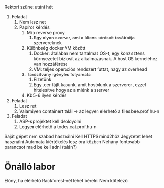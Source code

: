 Rektori szünet utáni hét
1. Feladat
	1. Nem lesz net
	2. Papíros kérdés
		1. Mi a reverse proxy
			1. Egy olyan szerver, ami a kliens kéréseit továbbítja szervereknek
		2. Különbség docker VM között
			1. Docker: átalában nem tartalmaz OS-t, egy konzisztens környezetet biztosít az alkalmazásnak. A host OS kerneléhez van hozzáférése
			2. VM: teljes operációs rendszert futtat, nagy az overhead
		3. Tanúsítvány igénylés folyamata
			1. Fizetünk
			2. Egy .cer fájlt kapunk, amit hostolunk a szerveren, ezzel hitelesítve hogy az a miénk a szerver
		4. Kb 5-6 ilyen kérdés
2. Feladat
	1. Lesz net
	2. Valamilyen containert talál -> az legyen elérhető a files.bee.prof.hu-n
3. Feladat
	1. ASP-s projektet kell deployolni
	2. Legyen elérhető a todos.cat.prof.hu-n

Saját gépet nem szabad használni
Kell HTTPS mind2höz
Jegyzetet lehet használni
Automata kiértékelés lesz óra közben
Néhány fontosabb parancsot majd be kell adni (talán?)


# Önálló labor
Előny, ha elérhető 
Rackforest-nél lehet bérelni
Nem kötelező